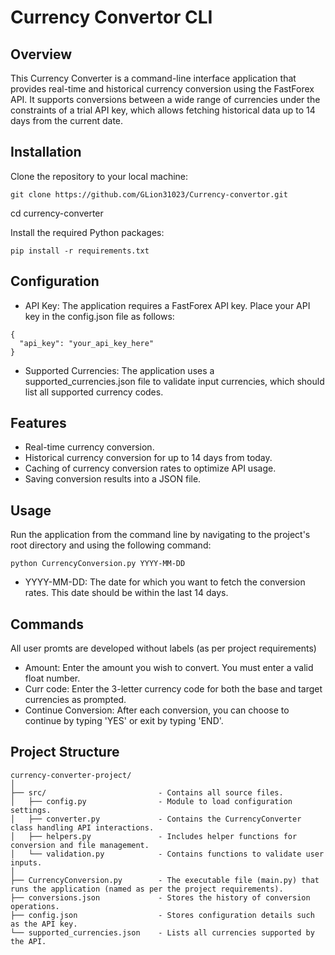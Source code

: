# Currency Convertor CLI

## Overview
This Currency Converter is a command-line interface application that provides real-time and historical currency conversion using the FastForex API. It supports conversions between a wide range of currencies under the constraints of a trial API key, which allows fetching historical data up to 14 days from the current date.


## Installation
Clone the repository to your local machine:
```
git clone https://github.com/GLion31023/Currency-convertor.git
```
cd currency-converter

Install the required Python packages:
```
pip install -r requirements.txt
```

## Configuration
- API Key: The application requires a FastForex API key. Place your API key in the config.json file as follows:
```
{
  "api_key": "your_api_key_here"
}
```
- Supported Currencies: The application uses a supported_currencies.json file to validate input currencies, which should list all supported currency codes.


## Features
- Real-time currency conversion.
- Historical currency conversion for up to 14 days from today.
- Caching of currency conversion rates to optimize API usage.
- Saving conversion results into a JSON file.


## Usage
Run the application from the command line by navigating to the project's root directory and using the following command:

```
python CurrencyConversion.py YYYY-MM-DD
```

- YYYY-MM-DD: The date for which you want to fetch the conversion rates. This date should be within the last 14 days.


## Commands
All user promts are developed without labels (as per project requirements) 
- Amount: Enter the amount you wish to convert. You must enter a valid float number.
- Curr code: Enter the 3-letter currency code for both the base and target currencies as prompted.
- Continue Conversion: After each conversion, you can choose to continue by typing 'YES' or exit by typing 'END'.


## Project Structure
```
currency-converter-project/
│
├── src/                         - Contains all source files.
│   ├── config.py                - Module to load configuration settings.
│   ├── converter.py             - Contains the CurrencyConverter class handling API interactions.
│   ├── helpers.py               - Includes helper functions for conversion and file management.
│   └── validation.py            - Contains functions to validate user inputs.
│
├── CurrencyConversion.py        - The executable file (main.py) that runs the application (named as per the project requirements).
├── conversions.json             - Stores the history of conversion operations.
├── config.json                  - Stores configuration details such as the API key.
└── supported_currencies.json    - Lists all currencies supported by the API.
```
